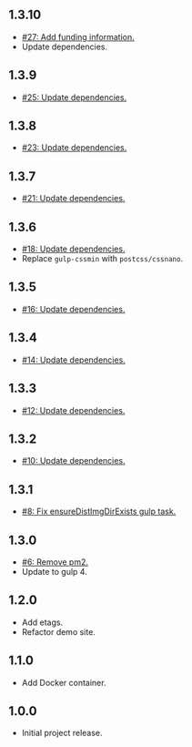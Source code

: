 ## 1.3.10
* [#27: Add funding information.](https://github.com/haensl/node-amp-mustache-skeleton/issues/27)
* Update dependencies.

## 1.3.9
* [#25: Update dependencies.](https://github.com/haensl/node-amp-mustache-skeleton/issues/25)

## 1.3.8
* [#23: Update dependencies.](https://github.com/haensl/node-amp-mustache-skeleton/issues/23)

## 1.3.7
* [#21: Update dependencies.](https://github.com/haensl/node-amp-mustache-skeleton/issues/21)

## 1.3.6
* [#18: Update dependencies.](https://github.com/haensl/node-amp-mustache-skeleton/issues/18)
* Replace `gulp-cssmin` with `postcss/cssnano`.

## 1.3.5
* [#16: Update dependencies.](https://github.com/haensl/node-amp-mustache-skeleton/issues/16)

## 1.3.4
* [#14: Update dependencies.](https://github.com/haensl/node-amp-mustache-skeleton/issues/14)

## 1.3.3
* [#12: Update dependencies.](https://github.com/haensl/node-amp-mustache-skeleton/issues/12)

## 1.3.2
* [#10: Update dependencies.](https://github.com/haensl/node-amp-mustache-skeleton/issues/10)

## 1.3.1
* [#8: Fix ensureDistImgDirExists gulp task.](https://github.com/haensl/node-amp-mustache-skeleton/issues/8)

## 1.3.0
* [#6: Remove pm2.](https://github.com/haensl/node-amp-mustache-skeleton/issues/6)
* Update to gulp 4.

## 1.2.0
* Add etags.
* Refactor demo site.

## 1.1.0
* Add Docker container.

## 1.0.0
* Initial project release.
